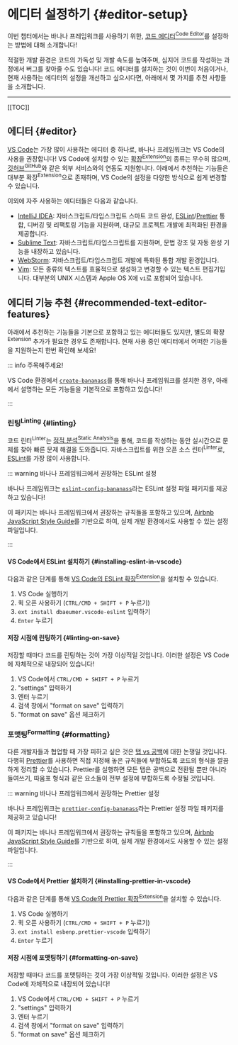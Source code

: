 # 에디터 설정하기 {#editor-setup}

이번 챕터에서는 바나나 프레임워크를 사용하기 위한, [코드 에디터<sup>Code Editor</sup>](https://ko.wikipedia.org/wiki/%EC%86%8C%EC%8A%A4_%EC%BD%94%EB%93%9C_%ED%8E%B8%EC%A7%91%EA%B8%B0)를 설정하는 방법에 대해 소개합니다!

적절한 개발 환경은 코드의 가독성 및 개발 속도를 높여주며, 심지어 코드를 작성하는 과정에서 버그를 찾아줄 수도 있습니다! 코드 에디터를 설치하는 것이 이번이 처음이거나, 현재 사용하는 에디터의 설정을 개선하고 싶으시다면, 아래에서 몇 가지를 추천 사항들을 소개합니다.

---

[[TOC]]

## 에디터 {#editor}

[VS Code](https://code.visualstudio.com/)는 가장 많이 사용하는 에디터 중 하나로, 바나나 프레임워크는 VS Code의 사용을 권장합니다! VS Code에 설치할 수 있는 [확장<sup>Extension</sup>](https://marketplace.visualstudio.com/vscode)의 종류는 무수히 많으며, [깃허브<sup>GitHub</sup>](https://github.com)와 같은 외부 서비스와의 연동도 지원합니다. 아래에서 추천하는 기능들은 대부분 확장<sup>Extension</sup>으로 존재하며, VS Code의 설정을 다양한 방식으로 쉽게 변경할 수 있습니다.

이외에 자주 사용하는 에디터들은 다음과 같습니다.

- [IntelliJ IDEA](https://www.jetbrains.com/ko-kr/idea/): 자바스크립트/타입스크립트 스마트 코드 완성, [ESLint](https://eslint.org/)/[Prettier](https://prettier.io/) 통합, 디버깅 및 리팩토링 기능을 지원하며, 대규모 프로젝트 개발에 최적화된 환경을 제공합니다.
- [Sublime Text](https://www.sublimetext.com/): 자바스크립트/타입스크립트를 지원하며, 문법 강조 및 자동 완성 기능을 내장하고 있습니다.
- [WebStorm](https://www.jetbrains.com/ko-kr/webstorm/): 자바스크립트/타입스크립트 개발에 특화된 통합 개발 환경입니다.
- [Vim](https://www.vim.org/): 모든 종류의 텍스트를 효율적으로 생성하고 변경할 수 있는 텍스트 편집기입니다. 대부분의 UNIX 시스템과 Apple OS X에 `vi`로 포함되어 있습니다.

## 에디터 기능 추천 {#recommended-text-editor-features}

아래에서 추천하는 기능들을 기본으로 포함하고 있는 에디터들도 있지만, 별도의 확장<sup>Extension</sup> 추가가 필요한 경우도 존재합니다. 현재 사용 중인 에디터에서 어떠한 기능들을 지원하는지 한번 확인해 보세요!

::: info 주목해주세요!

VS Code 환경에서 [`create-bananass`](installation.md#getting-started-with-create-bananass)를 통해 바나나 프레임워크를 설치한 경우, 아래에서 설명하는 모든 기능들을 기본적으로 포함하고 있습니다!

:::

### 린팅<sup>Linting</sup> {#linting}

코드 린터<sup>Linter</sup>는 [정적 분석<sup>Static Analysis</sup>](https://ko.wikipedia.org/wiki/%EC%A0%95%EC%A0%81_%ED%94%84%EB%A1%9C%EA%B7%B8%EB%9E%A8_%EB%B6%84%EC%84%9D)을 통해, 코드를 작성하는 동안 실시간으로 문제를 찾아 빠른 문제 해결을 도와줍니다. 자바스크립트를 위한 오픈 소스 린터<sup>Linter</sup>로, [ESLint](https://eslint.org)를 가장 많이 사용합니다.

::: warning 바나나 프레임워크에서 권장하는 ESLint 설정

바나나 프레임워크는 [`eslint-config-bananass`](../apis/eslint-config-bananass.md)라는 ESLint 설정 파일 패키지를 제공하고 있습니다!

이 패키지는 바나나 프레임워크에서 권장하는 규칙들을 포함하고 있으며, [Airbnb JavaScript Style Guide](https://github.com/airbnb/javascript?tab=readme-ov-file#airbnb-javascript-style-guide-)를 기반으로 하여, 실제 개발 환경에서도 사용할 수 있는 설정 파일입니다.

:::

#### VS Code에서 ESLint 설치하기 {#installing-eslint-in-vscode}

다음과 같은 단계를 통해 [VS Code의 ESLint 확장<sup>Extension</sup>](https://marketplace.visualstudio.com/items?itemName=dbaeumer.vscode-eslint)을 설치할 수 있습니다.

1. VS Code 실행하기
1. 퀵 오픈 사용하기 (`CTRL/CMD + SHIFT + P` 누르기)
1. `ext install dbaeumer.vscode-eslint` 입력하기
1. `Enter` 누르기

#### 저장 시점에 린팅하기 {#linting-on-save}

저장할 때마다 코드를 린팅하는 것이 가장 이상적일 것입니다. 이러한 설정은 VS Code에 자체적으로 내장되어 있습니다!

1. VS Code에서 `CTRL/CMD + SHIFT + P` 누르기
1. "settings" 입력하기
1. 엔터 누르기
1. 검색 창에서 "format on save" 입력하기
1. "format on save" 옵션 체크하기

### 포맷팅<sup>Formatting</sup> {#formatting}

다른 개발자들과 협업할 때 가장 피하고 싶은 것은 [탭 vs 공백](https://www.google.com/search?q=tabs+vs+spaces)에 대한 논쟁일 것입니다. 다행히 [Prettier](https://prettier.io/)를 사용하면 직접 지정해 놓은 규칙들에 부합하도록 코드의 형식을 깔끔하게 정리할 수 있습니다. Prettier를 실행하면 모든 탭은 공백으로 전환될 뿐만 아니라 들여쓰기, 따옴표 형식과 같은 요소들이 전부 설정에 부합하도록 수정될 것입니다.

::: warning 바나나 프레임워크에서 권장하는 Prettier 설정

바나나 프레임워크는 [`prettier-config-bananass`](../apis/prettier-config-bananass.md)라는 Prettier 설정 파일 패키지를 제공하고 있습니다!

이 패키지는 바나나 프레임워크에서 권장하는 규칙들을 포함하고 있으며, [Airbnb JavaScript Style Guide](https://github.com/airbnb/javascript?tab=readme-ov-file#airbnb-javascript-style-guide-)를 기반으로 하여, 실제 개발 환경에서도 사용할 수 있는 설정 파일입니다.

:::

#### VS Code에서 Prettier 설치하기 {#installing-prettier-in-vscode}

다음과 같은 단계를 통해 [VS Code의 Prettier 확장<sup>Extension</sup>](https://marketplace.visualstudio.com/items?itemName=esbenp.prettier-vscode)을 설치할 수 있습니다.

1. VS Code 실행하기
1. 퀵 오픈 사용하기 (`CTRL/CMD + SHIFT + P` 누르기)
1. `ext install esbenp.prettier-vscode` 입력하기
1. `Enter` 누르기

#### 저장 시점에 포맷팅하기 {#formatting-on-save}

저장할 때마다 코드를 포맷팅하는 것이 가장 이상적일 것입니다. 이러한 설정은 VS Code에 자체적으로 내장되어 있습니다!

1. VS Code에서 `CTRL/CMD + SHIFT + P` 누르기
1. "settings" 입력하기
1. 엔터 누르기
1. 검색 창에서 "format on save" 입력하기
1. "format on save" 옵션 체크하기
